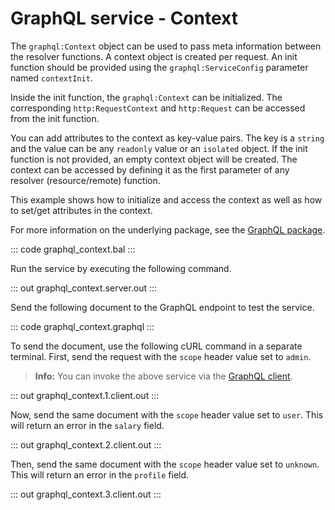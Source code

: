 # GraphQL service - Context

The `graphql:Context` object can be used to pass meta information between the resolver functions. A context object is created per request. An init function should be provided using the `graphql:ServiceConfig` parameter named `contextInit`.

Inside the init function, the `graphql:Context` can be initialized. The corresponding `http:RequestContext` and `http:Request` can be accessed from the init function.

You can add attributes to the context as key-value pairs. The key is a `string` and the value can be any `readonly` value or an `isolated` object. If the init function is not provided, an empty context object will be created. The context can be accessed by defining it as the first parameter of any resolver (resource/remote) function.

This example shows how to initialize and access the context as well as how to set/get attributes in the context.

For more information on the underlying package, see the [GraphQL package](https://lib.ballerina.io/ballerina/graphql/latest/).

::: code graphql_context.bal :::

Run the service by executing the following command.

::: out graphql_context.server.out :::

Send the following document to the GraphQL endpoint to test the service.

::: code graphql_context.graphql :::

To send the document, use the following cURL command in a separate terminal. First, send the request with the `scope` header value set to `admin`.

>**Info:** You can invoke the above service via the [GraphQL client](/learn/by-example/graphql-client/).

::: out graphql_context.1.client.out :::

Now, send the same document with the `scope` header value set to `user`. This will return an error in the `salary` field.

::: out graphql_context.2.client.out :::

Then, send the same document with the `scope` header value set to `unknown`. This will return an error in the `profile` field.

::: out graphql_context.3.client.out :::
